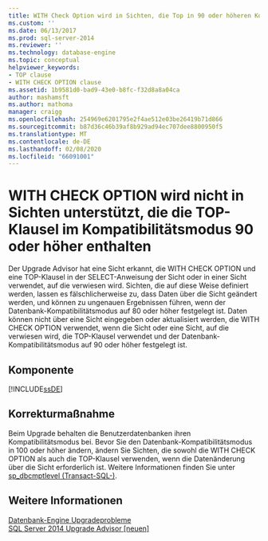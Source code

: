 ```yaml
---
title: WITH Check Option wird in Sichten, die Top in 90 oder höheren Kompatibilitäts Modi enthalten, nicht unterstützt. Microsoft-Dokumentation
ms.custom: ''
ms.date: 06/13/2017
ms.prod: sql-server-2014
ms.reviewer: ''
ms.technology: database-engine
ms.topic: conceptual
helpviewer_keywords:
- TOP clause
- WITH CHECK OPTION clause
ms.assetid: 1b9581d0-bad9-43e0-b8fc-f32d8a8a04ca
author: mashamsft
ms.author: mathoma
manager: craigg
ms.openlocfilehash: 254969e6201795e2f4ae512e03be26419b71d866
ms.sourcegitcommit: b87d36c46b39af8b929ad94ec707dee8800950f5
ms.translationtype: MT
ms.contentlocale: de-DE
ms.lasthandoff: 02/08/2020
ms.locfileid: "66091001"
---
```

# <a name="with-check-option-is-not-supported-in-views-that-contain-top-in-90-or-later-compatibility-modes"></a>WITH CHECK OPTION wird nicht in Sichten unterstützt, die die TOP-Klausel im Kompatibilitätsmodus 90 oder höher enthalten
  Der Upgrade Advisor hat eine Sicht erkannt, die WITH CHECK OPTION und eine TOP-Klausel in der SELECT-Anweisung der Sicht oder in einer Sicht verwendet, auf die verwiesen wird. Sichten, die auf diese Weise definiert werden, lassen es fälschlicherweise zu, dass Daten über die Sicht geändert werden, und können zu ungenauen Ergebnissen führen, wenn der Datenbank-Kompatibilitätsmodus auf 80 oder höher festgelegt ist. Daten können nicht über eine Sicht eingegeben oder aktualisiert werden, die WITH CHECK OPTION verwendet, wenn die Sicht oder eine Sicht, auf die verwiesen wird, die TOP-Klausel verwendet und der Datenbank-Kompatibilitätsmodus auf 90 oder höher festgelegt ist.  
  
## <a name="component"></a>Komponente  
 [!INCLUDE[ssDE](../../includes/ssde-md.md)]  
  
## <a name="corrective-action"></a>Korrekturmaßnahme  
 Beim Upgrade behalten die Benutzerdatenbanken ihren Kompatibilitätsmodus bei. Bevor Sie den Datenbank-Kompatibilitätsmodus in 100 oder höher ändern, ändern Sie Sichten, die sowohl die WITH CHECK OPTION als auch die TOP-Klausel verwenden, wenn die Datenänderung über die Sicht erforderlich ist. Weitere Informationen finden Sie unter [sp_dbcmptlevel &#40;Transact-SQL-&#41;](/sql/relational-databases/system-stored-procedures/sp-dbcmptlevel-transact-sql).  
  
## <a name="see-also"></a>Weitere Informationen  
 [Datenbank-Engine Upgradeprobleme](../../../2014/sql-server/install/database-engine-upgrade-issues.md)   
 [SQL Server 2014 Upgrade Advisor &#91;neuen&#93;](sql-server-2014-upgrade-advisor.md)  
  
  
